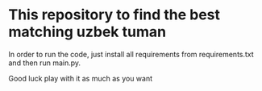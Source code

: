 # This repository to find the best matching uzbek tuman

In order to run the code, just install all requirements from requirements.txt
and then run main.py.

Good luck play with it as much as you want
